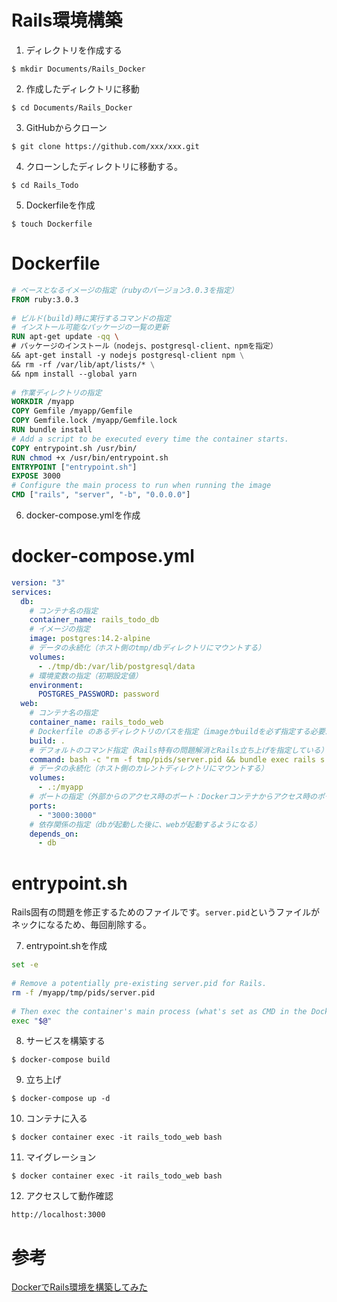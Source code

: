 # Rails環境構築

1. ディレクトリを作成する

`$ mkdir Documents/Rails_Docker`

2. 作成したディレクトリに移動

`$ cd Documents/Rails_Docker`

3. GitHubからクローン

`$ git clone https://github.com/xxx/xxx.git`

4. クローンしたディレクトリに移動する。

`$ cd Rails_Todo`

5. Dockerfileを作成

`$ touch Dockerfile`

# Dockerfile

```Dockerfile
# ベースとなるイメージの指定（rubyのバージョン3.0.3を指定）
FROM ruby:3.0.3
 
# ビルド(build)時に実行するコマンドの指定
# インストール可能なパッケージの一覧の更新
RUN apt-get update -qq \
# パッケージのインストール（nodejs、postgresql-client、npmを指定）
&& apt-get install -y nodejs postgresql-client npm \
&& rm -rf /var/lib/apt/lists/* \
&& npm install --global yarn
 
# 作業ディレクトリの指定
WORKDIR /myapp
COPY Gemfile /myapp/Gemfile
COPY Gemfile.lock /myapp/Gemfile.lock
RUN bundle install
# Add a script to be executed every time the container starts.
COPY entrypoint.sh /usr/bin/
RUN chmod +x /usr/bin/entrypoint.sh
ENTRYPOINT ["entrypoint.sh"]
EXPOSE 3000
# Configure the main process to run when running the image
CMD ["rails", "server", "-b", "0.0.0.0"]
```

6. docker-compose.ymlを作成

# docker-compose.yml

```yaml
version: "3"
services:
  db:
    # コンテナ名の指定
    container_name: rails_todo_db
    # イメージの指定
    image: postgres:14.2-alpine
    # データの永続化（ホスト側のtmp/dbディレクトリにマウントする）
    volumes:
      - ./tmp/db:/var/lib/postgresql/data
    # 環境変数の指定（初期設定値）
    environment:
      POSTGRES_PASSWORD: password
  web:
    # コンテナ名の指定
    container_name: rails_todo_web
    # Dockerfile のあるディレクトリのパスを指定（imageかbuildを必ず指定する必要がある）
    build: .
    # デフォルトのコマンド指定（Rails特有の問題解消とRails立ち上げを指定している）
    command: bash -c "rm -f tmp/pids/server.pid && bundle exec rails s -p 3000 -b '0.0.0.0'"
    # データの永続化（ホスト側のカレントディレクトリにマウントする）
    volumes:
      - .:/myapp
    # ポートの指定（外部からのアクセス時のポート：Dockerコンテナからアクセス時のポート）
    ports:
      - "3000:3000"
    # 依存関係の指定（dbが起動した後に、webが起動するようになる）
    depends_on:
      - db
```

# entrypoint.sh

Rails固有の問題を修正するためのファイルです。`server.pid`というファイルがネックになるため、毎回削除する。

7. entrypoint.shを作成

```sh
set -e
 
# Remove a potentially pre-existing server.pid for Rails.
rm -f /myapp/tmp/pids/server.pid
 
# Then exec the container's main process (what's set as CMD in the Dockerfile).
exec "$@"
```

8. サービスを構築する

`$ docker-compose build`

9. 立ち上げ

`$ docker-compose up -d`

10. コンテナに入る

`$ docker container exec -it rails_todo_web bash`

11. マイグレーション

`$ docker container exec -it rails_todo_web bash`

12. アクセスして動作確認

`http://localhost:3000`

# 参考

[DockerでRails環境を構築してみた](https://rightcode.co.jp/blog/information-technology/docker-rails-environment-setup-syain)